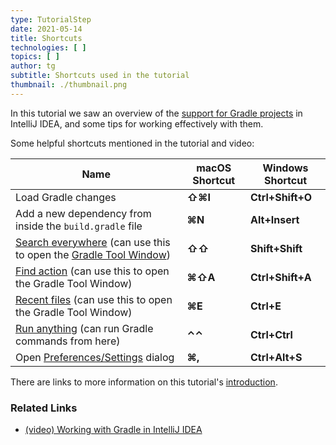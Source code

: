 ```yaml
---
type: TutorialStep
date: 2021-05-14
title: Shortcuts
technologies: [ ]
topics: [ ]
author: tg
subtitle: Shortcuts used in the tutorial
thumbnail: ./thumbnail.png
---
```


In this tutorial we saw an overview of the [support for Gradle projects](https://www.jetbrains.com/help/idea/gradle.html) in IntelliJ IDEA, and some tips for working effectively with them.

Some helpful shortcuts mentioned in the tutorial and video:

| Name                                                                                                                                                                                               | macOS Shortcut | Windows Shortcut |
| -------------------------------------------------------------------------------------------------------------------------------------------------------------------------------------------------- | -------------- | ---------------- |
| Load Gradle changes                                                                                                                                                                                | **⇧⌘I**        | **Ctrl+Shift+O** |
| Add a new dependency from inside the `build.gradle` file                                                                                                                                           | **⌘N**         | **Alt+Insert**   |
| [Search everywhere](https://www.jetbrains.com/help/idea/searching-everywhere.html) (can use this to open the [Gradle Tool Window](https://www.jetbrains.com/help/idea/jetgradle-tool-window.html)) | **⇧⇧**         | **Shift+Shift**  |
| [Find action](https://www.jetbrains.com/help/idea/working-with-source-code.html#99e55be9) (can use this to open the Gradle Tool Window)                                                            | **⌘⇧A**        | **Ctrl+Shift+A** |
| [Recent files](https://www.jetbrains.com/help/idea/discover-intellij-idea.html#recent-files) (can use this to open the Gradle Tool Window)                                                         | **⌘E**         | **Ctrl+E**       |
| [Run anything](https://www.jetbrains.com/help/idea/running-anything.html) (can run Gradle commands from here)                                                                                      | **⌃⌃**         | **Ctrl+Ctrl**    |
| Open [Preferences/Settings](https://www.jetbrains.com/help/idea/settings-preferences-dialog.html) dialog                                                                                           | **⌘,**         | **Ctrl+Alt+S**   |

There are links to more information on this tutorial's [introduction](../introduction).

### Related Links
- [(video) Working with Gradle in IntelliJ IDEA](https://www.youtube.com/watch?v=6V6G3RyxEMk)